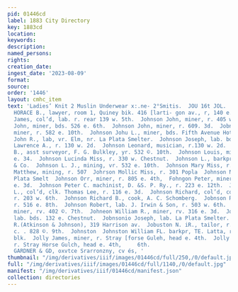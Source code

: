 ```yaml
---
pid: 01446cd
label: 1883 City Directory
key: 1883cd
location: 
keywords: 
description: 
named_persons: 
rights: 
creation_date: 
ingest_date: '2023-08-09'
format: 
source: 
order: '1446'
layout: cmhc_item
text: 'Ladies’ Knit 2 Muslin Underwear x:.ne- 2°Smitis.  JOU 16t JOL. .     JOHNSON
  HORACE B., lawyer, room 1, Quiney bik. 416 [larti- gon av., r, 140 e. 8th.  - Johnson
  James, col’d, lab. r. rear 139 w. 5th.  Johnson John, miner, r. 405 w. Elm.  Johnson
  John, miner, bds. 526 e. 6th.  Johnson John, miner, r. 609. 3d.  Jobneon John F.,
  miner, r. 582 e. 10th.  Johnson Johu L., miner, bds. Fifth Avenue Hotel.  Johnson
  John R., lab, vr. Elm, nr. La Plata Smelter.  Johnson Joseph, lab. bds. 401 w. Elm:  Johnson
  Lawrence A., r. 130 w. 2d.  Johnson Leonard, musician, r.130 w. 2d.  Jobnson Lorens
  B., asst surveyor, F. G. Bulkley, yr. 532 ©. 10th.  Johnson Louis, miner, bds. 131
  e. 34.  Johnson Lucinda Miss, r. 330 w. Chestnut.  Johnson L., barkpr, E. M. Nelson
  & Co.  Johnson L. J., mining, vr. 532 e. 10th.  Johnson Mary Miss, r. 418 ¢. 8th.  Johnson
  Matthew, mining, r. 507  Johrson Mollic Miss, r. 301 Popla  Johnson N., lab. La
  Plata Smelt  Johnson Orr, miner, r. 805 e. 4th,  Fohngon Peter, miner, bds. 181
  e. 3d.  Johnson Peter C. machinist, D. &S. P. Ry., r. 223 e. 12th.  Johnson Pleagant
  L., col’d, clk. Thomas Lee, r. 116 e. 3d.  Johnson Richard, col’d, cook, Delmonico,
  r. 203 w. 6th.  Johnson Richard B., cook, A. C. Schomberg.  Jobnson Robert, miner.
  r. 516 e. 8th.  Johnson Robert, lab. J. Irwin & Son, r. 503 w. 6th.  Johnson William,
  miner, rv. 402 ©. 7th.  Johneon William R., miner, rv. 316 e. 3d.  Johnson W. H,
  lab. bds. 132 e. Chestnut.  Jobnsonio Joseph, lab. La Plata Smelter.  Johnston L.
  R.(Atkinson & Johnson), 319 Harrison av.  Jobuston N. iR., tailor, r. 327 EL 5th.  Johnston
  c. . 828 ©. 9th.  Johnston  Johnston William FL. barkpr, TE. Latta, r reom 5, Hatten
  blk.  Jolly James, miner, r. Stray [forse Guleh, head e. 4th.  Jolly Peter, miner,
  r. Stray Horse Gulch, head e. 4th,     6th.                                                         BF.
  GARDNER & GD, oxvtce Srarronzny, cv és, '
thumbnail: "/img/derivatives/iiif/images/01446cd/full/250,/0/default.jpg"
full: "/img/derivatives/iiif/images/01446cd/full/1140,/0/default.jpg"
manifest: "/img/derivatives/iiif/01446cd/manifest.json"
collection: directories
---
```

